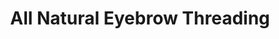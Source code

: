 ---
title: "All Natural Eyebrow Threading"
url: /layton/all-natural-eyebrow-threading/
shop: beauty
---